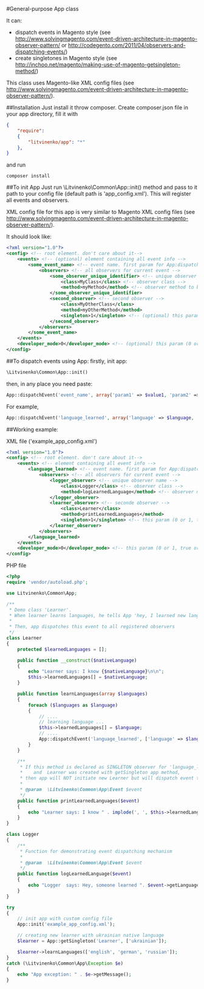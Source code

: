 #General-purpose App class

It can:
 * dispatch events in Magento style (see http://www.solvingmagento.com/event-driven-architecture-in-magento-observer-pattern/ or http://codegento.com/2011/04/observers-and-dispatching-events/)
 * create singletones in Magento style (see http://inchoo.net/magento/making-use-of-magento-getsingleton-method/)

 This class uses Magento-like XML config files (see http://www.solvingmagento.com/event-driven-architecture-in-magento-observer-pattern/).

##Installation
 Just install it throw composer. Create composer.json file in your app directory, fill it with
```json
{
    "require":
    {
        "litvinenko/app": "*"
    },
}
```
and run
```
composer install
```

##To init App
Just run \Litvinenko\Common\App::init() method and pass to it path to your config file (default path is 'app_config.xml'). This will register all events and observers.

XML config file for this app is very similar to Magento XML config files (see http://www.solvingmagento.com/event-driven-architecture-in-magento-observer-pattern/).

It should look like:
```xml
<?xml version="1.0"?>
<config> <!-- root element. don't care about it-->
    <events> <!-- (optional) element containing all event info -->
        <some_event_name> <!-- event name. first param for App:dispatchEvent method -->
            <observers> <!-- all observers for current event -->
                <some_observer_unique_identifier> <!-- unique observer name -->
                    <class>MyClass</class> <!-- observer class -->
                    <method>myMethod</method> <!-- observer method to be called -->
                </some_observer_unique_identifier>
                <second_observer> <!-- second observer -->
                    <class>MyOtherClass</class>
                    <method>myOtherMethod</method>
                    <singleton>1</singleton> <!-- (optional) this param (0 or 1, true or false) tells app that observer object should be obtained with getSingleton method -->
                </second_observer>
            </observers>
        </some_event_name>
    </events>
    <developer_mode>0</developer_mode> <!-- (optional) this param (0 or 1, true or false) tells app that we are in developer mode-->
</config>
```

##To dispatch events using App:
 firstly, init app:
```php
\Litvinenko\Common\App::init()
 ```
 then, in any place you need paste:
```php
App::dispatchEvent('event_name', array('param1' => $value1, 'param2' => $value2, ...));
```
 For example,
```php
App::dispatchEvent('language_learned', array('language' => $language, 'learner' => $this));
```

##Working example:

XML file ('example_app_config.xml')
```xml
<?xml version="1.0"?>
<config> <!-- root element. don't care about it-->
    <events> <!-- element containing all event info -->
        <language_learned> <!-- event name. first param for App:dispatchEvent method -->
            <observers> <!-- all observers for current event -->
                <logger_observer> <!-- unique observer name -->
                    <class>Logger</class> <!-- observer class -->
                    <method>logLearnedLanguage</method> <!-- observer method to be called -->
                </logger_observer>
                <learner_observer> <!-- seconde observer -->
                    <class>Learner</class>
                    <method>printLearnedLanguages</method>
                    <singleton>1</singleton> <!-- this param (0 or 1, true or false) tells app that observer object should be obtained with getSingleton method -->
                </learner_observer>
            </observers>
        </language_learned>
    </events>
    <developer_mode>0</developer_mode> <!-- this param (0 or 1, true or false) tells app that we are in developer mode-->
</config>
```

PHP file
```php
<?php
require 'vendor/autoload.php';

use Litvinenko\Common\App;

/**
 * Demo class 'Learner'.
 * When learner learns languages, he tells App 'hey, I learned new language' (App::dispatchEvent('language_learned'...)
 *
 * Then, app dispatches this event to all registered observers
 */
class Learner
{
    protected $learnedLanguages = [];

    public function __construct($nativeLanguage)
    {
        echo "Learner says: I know {$nativeLanguage}\n\n";
        $this->learnedLanguages[] = $nativeLanguage;
    }

    public function learnLanguages(array $languages)
    {
        foreach ($languages as $language)
        {
            // ....
            // learning language ...
            $this->learnedLanguages[] = $language;
            // ....
            App::dispatchEvent('language_learned', ['language' => $language, 'learner' => $this]);
        }
    }

    /**
     * If this method is declared as SINGLETON observer for 'language_learned' event
     *    and  Learner was created with getSingleton app method,
     * then app will NOT initiate new Learner but will dispatch event to already existing learner, i.e. the same object will fire and handle event
     *
     * @param  \Litvinenko\Common\App\Event $event
     */
    public function printLearnedLanguages($event)
    {
        echo "Learner says: I know " . implode(', ', $this->learnedLanguages) . "\n\n";
    }
}

class Logger
{
    /**
     * Function for demonstrating event dispatching mechanism
     *
     * @param  \Litvinenko\Common\App\Event $event
     */
    public function logLearnedLanguage($event)
    {
        echo "Logger  says: Hey, someone learned ". $event->getLanguage() . " language!\n";
    }
}

try
{
    // init app with custom config file
    App::init('example_app_config.xml');

    // creating new learner with ukrainian native language
    $learner = App::getSingleton('Learner', ['ukrainian']);

    $learner->learnLanguages(['english', 'german', 'russian']);
}
catch (\Litvinenko\Common\App\Exception $e)
{
    echo "App exception: " . $e->getMessage();
}
```
